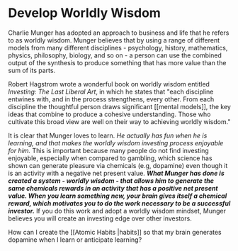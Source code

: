 # Develop Worldly Wisdom

Charlie Munger has adopted an approach to business and life that he refers to as worldly wisdom. Munger believes that by using a range of different models from many different disciplines - psychology, history, mathematics, physics, philosophy, biology, and so on - a person can use the combined output of the synthesis to produce something that has more value than the sum of its parts. 

Robert Hagstrom wrote a wonderful book on worldly wisdom entitled *Investing: The Last Liberal Art*, in which he states that "each discipline entwines with, and in the process strengthens, every other. From each discipline the thoughtful person draws significant [[mental models]], the key ideas that combine to produce a cohesive understanding. Those who cultivate this broad view are well on their way to achieving worldly wisdom." 

It is clear that Munger loves to learn. *He actually has fun when he is learning, and that makes the worldly wisdom investing process enjoyable for him.* This is important because many people do not find investing enjoyable, especially when compared to gambling, which science has shown can generate pleasure via chemicals (e.g, dopamine) even though it is an activity with a negative net present value. ***What Munger has done is created a system - worldly wisdom - that allows him to generate the same chemicals rewards in an activity that has a positive net present value. When you learn something new, your brain gives itself a chemical reward, which motivates you to do the work necessary to be a successful investor.*** If you do this work and adopt a worldly wisdom mindset, Munger believes you will create an investing edge over other investors.


How can I create the [[Atomic Habits |habits]] so that my brain generates dopamine when I learn or anticipate learning?